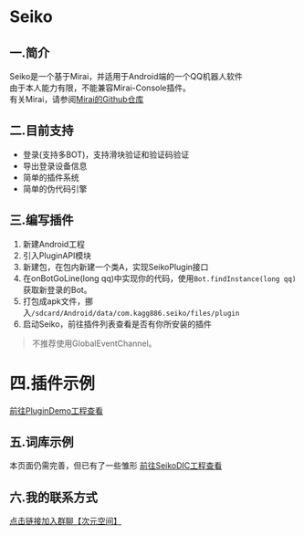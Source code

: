 # Seiko

## 一.简介
Seiko是一个基于Mirai，并适用于Android端的一个QQ机器人软件  
由于本人能力有限，不能兼容Mirai-Console插件。  
有关Mirai，请参阅[Mirai的Github仓库](https://github.com/mamoe/mirai)

## 二.目前支持
- 登录(支持多BOT)，支持滑块验证和验证码验证
- 导出登录设备信息
- 简单的插件系统
- 简单的伪代码引擎

## 三.编写插件

1. 新建Android工程
2. 引入PluginAPI模块
3. 新建包，在包内新建一个类A，实现SeikoPlugin接口
4. 在onBotGoLine(long qq)中实现你的代码，使用`Bot.findInstance(long qq)`获取新登录的Bot。
5. 打包成apk文件，挪入`/sdcard/Android/data/com.kagg886.seiko/files/plugin`
6. 启动Seiko，前往插件列表查看是否有你所安装的插件

> 不推荐使用GlobalEventChannel。

# 四.插件示例
[前往PluginDemo工程查看](PluginDemo)

## 五.词库示例

本页面仍需完善，但已有了一些雏形
[前往SeikoDIC工程查看](DictionaryCore/README.md)
## 六.我的联系方式

[点击链接加入群聊【次元空间】](https://jq.qq.com/?_wv=1027&k=8vQZES3X)
